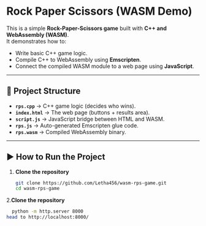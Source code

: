 # Rock Paper Scissors (WASM Demo)

This is a simple **Rock-Paper-Scissors game** built with **C++ and WebAssembly (WASM)**.  
It demonstrates how to:  
- Write basic C++ game logic.  
- Compile C++ to WebAssembly using **Emscripten**.  
- Connect the compiled WASM module to a web page using **JavaScript**.  

---

## 📂 Project Structure

- **`rps.cpp`** → C++ game logic (decides who wins).  
- **`index.html`** → The web page (buttons + results area).  
- **`script.js`** → JavaScript bridge between HTML and WASM.  
- **`rps.js`** → Auto-generated Emscripten glue code.  
- **`rps.wasm`** → Compiled WebAssembly binary.  

---

## ▶️ How to Run the Project

1. **Clone the repository**
   ```bash
   git clone https://github.com/Letha456/wasm-rps-game.git
   cd wasm-rps-game
2.**Clone the repository**
 ```bash
   python -m http.server 8000
head to http://localhost:8000/
